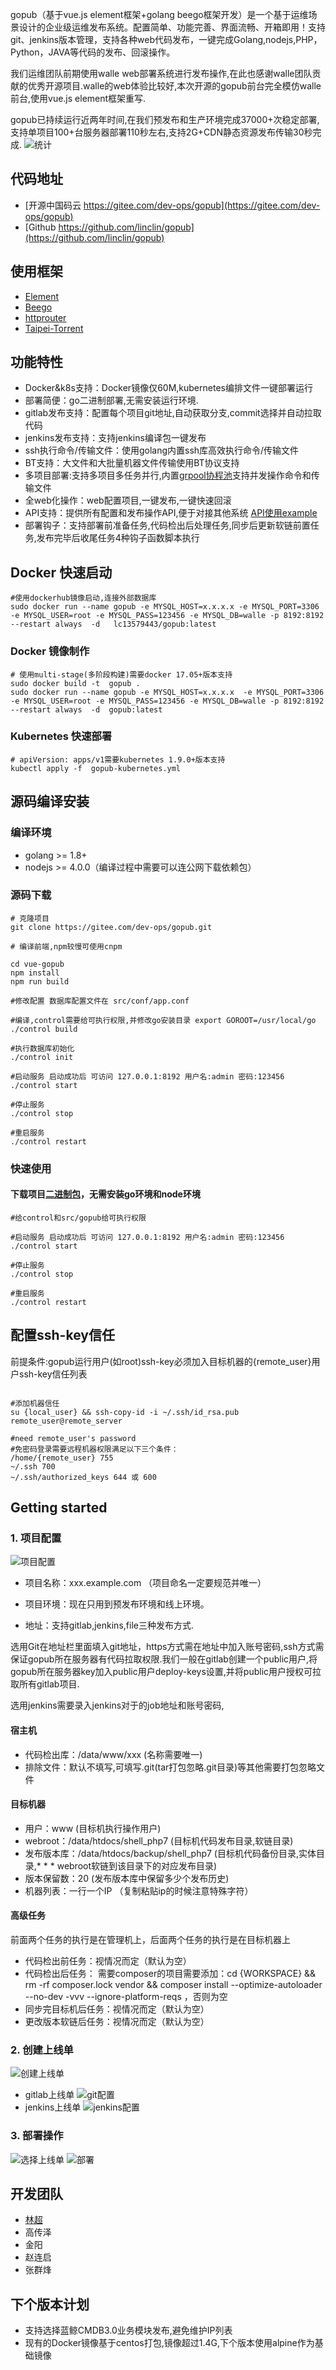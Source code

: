 gopub（基于vue.js element框架+golang beego框架开发）是一个基于运维场景设计的企业级运维发布系统。配置简单、功能完善、界面流畅、开箱即用！支持git、jenkins版本管理，支持各种web代码发布，一键完成Golang,nodejs,PHP，Python，JAVA等代码的发布、回滚操作。

我们运维团队前期使用walle web部署系统进行发布操作,在此也感谢walle团队贡献的优秀开源项目.walle的web体验比较好,本次开源的gopub前台完全模仿walle前台,使用vue.js element框架重写.

gopub已持续运行近两年时间,在我们预发布和生产环境完成37000+次稳定部署,支持单项目100+台服务器部署110秒左右,支持2G+CDN静态资源发布传输30秒完成.
![统计](docs/images/index.png)

## 代码地址
* [开源中国码云 https://gitee.com/dev-ops/gopub](https://gitee.com/dev-ops/gopub)
* [Github https://github.com/linclin/gopub](https://github.com/linclin/gopub) 

## 使用框架
* [Element](http://element-cn.eleme.io/#/zh-CN)
* [Beego](https://beego.me/)
* [httprouter](https://github.com/julienschmidt/httprouter) 
* [Taipei-Torrent](https://github.com/jackpal/Taipei-Torrent) 

## 功能特性
* Docker&k8s支持：Docker镜像仅60M,kubernetes编排文件一键部署运行
* 部署简便：go二进制部署,无需安装运行环境.
* gitlab发布支持：配置每个项目git地址,自动获取分支,commit选择并自动拉取代码
* jenkins发布支持：支持jenkins编译包一键发布
* ssh执行命令/传输文件：使用golang内置ssh库高效执行命令/传输文件
* BT支持：大文件和大批量机器文件传输使用BT协议支持
* 多项目部署:支持多项目多任务并行,内置[grpool协程池](https://github.com/linclin/grpool)支持并发操作命令和传输文件
* 全web化操作：web配置项目,一键发布,一键快速回滚
* API支持：提供所有配置和发布操作API,便于对接其他系统  [API使用example](api_example/example.go)
* 部署钩子：支持部署前准备任务,代码检出后处理任务,同步后更新软链前置任务,发布完毕后收尾任务4种钩子函数脚本执行

## Docker 快速启动
``` shell
#使用dockerhub镜像启动,连接外部数据库
sudo docker run --name gopub -e MYSQL_HOST=x.x.x.x -e MYSQL_PORT=3306  -e MYSQL_USER=root -e MYSQL_PASS=123456 -e MYSQL_DB=walle -p 8192:8192  --restart always  -d   lc13579443/gopub:latest 
```
### Docker 镜像制作
``` shell
# 使用multi-stage(多阶段构建)需要docker 17.05+版本支持
sudo docker build -t  gopub .
sudo docker run --name gopub -e MYSQL_HOST=x.x.x.x  -e MYSQL_PORT=3306  -e MYSQL_USER=root -e MYSQL_PASS=123456 -e MYSQL_DB=walle -p 8192:8192  --restart always  -d  gopub:latest 

```
### Kubernetes 快速部署
``` shell 
# apiVersion: apps/v1需要kubernetes 1.9.0+版本支持
kubectl apply -f  gopub-kubernetes.yml

```

## 源码编译安装
### 编译环境
- golang >= 1.8+ 
- nodejs >= 4.0.0（编译过程中需要可以连公网下载依赖包）

### 源码下载

``` shell
# 克隆项目
git clone https://gitee.com/dev-ops/gopub.git

# 编译前端,npm较慢可使用cnpm

cd vue-gopub
npm install
npm run build

#修改配置 数据库配置文件在 src/conf/app.conf

#编译,control需要给可执行权限,并修改go安装目录 export GOROOT=/usr/local/go
./control build

#执行数据库初始化
./control init

#启动服务 启动成功后 可访问 127.0.0.1:8192 用户名:admin 密码:123456
./control start

#停止服务
./control stop

#重启服务
./control restart
```

### 快速使用
#### 下载项目[二进制包](https://gitee.com/dev-ops/gopub/attach_files/download?i=127597&u=http%3A%2F%2Ffiles.git.oschina.net%2Fgroup1%2FM00%2F03%2F4B%2FPaAvDFrJ7iOAeiJJAJ9Zw8cLgzM9739.gz%3Ftoken%3D4b1fd7be9453d7417b567d4bf98f7657%26ts%3D1523253033%26attname%3Dgopub-1.0.0.tar.gz)，无需安装go环境和node环境
``` shell
#给control和src/gopub给可执行权限

#启动服务 启动成功后 可访问 127.0.0.1:8192 用户名:admin 密码:123456
./control start

#停止服务
./control stop

#重启服务
./control restart
```
## 配置ssh-key信任
前提条件:gopub运行用户(如root)ssh-key必须加入目标机器的{remote_user}用户ssh-key信任列表

``` shell

#添加机器信任
su {local_user} && ssh-copy-id -i ~/.ssh/id_rsa.pub remote_user@remote_server

#need remote_user's password
#免密码登录需要远程机器权限满足以下三个条件：
/home/{remote_user} 755
~/.ssh 700
~/.ssh/authorized_keys 644 或 600
```


## Getting started
### 1. 项目配置

![项目配置](docs/images/project.png)

* 项目名称：xxx.example.com   （项目命名一定要规范并唯一）

* 项目环境：现在只用到预发布环境和线上环境。

* 地址：支持gitlab,jenkins,file三种发布方式.

 选用Git在地址栏里面填入git地址，https方式需在地址中加入账号密码,ssh方式需保证gopub所在服务器有代码拉取权限.我们一般在gitlab创建一个public用户,将gopub所在服务器key加入public用户deploy-keys设置,并将public用户授权可拉取所有gitlab项目.

 选用jenkins需要录入jenkins对于的job地址和账号密码,


#### 宿主机
* 代码检出库：/data/www/xxx (名称需要唯一)
* 排除文件：默认不填写,可填写.git(tar打包忽略.git目录)等其他需要打包忽略文件

#### 目标机器
* 用户：www  (目标机执行操作用户)
* webroot：/data/htdocs/shell_php7 (目标机代码发布目录,软链目录)
* 发布版本库：/data/htdocs/backup/shell_php7 (目标机代码备份目录,实体目录,* * * webroot软链到该目录下的对应发布目录)
* 版本保留数：20 (发布版本库中保留多少个发布历史)
* 机器列表：一行一个IP  （复制粘贴ip的时候注意特殊字符）

#### 高级任务
前面两个任务的执行是在管理机上，后面两个任务的执行是在目标机器上

* 代码检出前任务：视情况而定（默认为空）
* 代码检出后任务： 需要composer的项目需要添加：cd {WORKSPACE} && rm -rf composer.lock vendor && composer install --optimize-autoloader --no-dev -vvv --ignore-platform-reqs ，否则为空
* 同步完目标机后任务：视情况而定（默认为空）
* 更改版本软链后任务：视情况而定（默认为空）

### 2. 创建上线单
![创建上线单](docs/images/pub1.png)
* gitlab上线单
![git配置](docs/images/pub2-git.png)
* jenkins上线单
![jenkins配置](docs/images/pub2-jenkins.png)

### 3. 部署操作 
![选择上线单](docs/images/pub3.png)
![部署](docs/images/pub4.png)


## 开发团队
* [林超](https://github.com/linclin)
* 高传泽
* 金阳
* 赵连启
* 张群烽
 
## 下个版本计划
* 支持选择蓝鲸CMDB3.0业务模块发布,避免维护IP列表
* 现有的Docker镜像基于centos打包,镜像超过1.4G,下个版本使用alpine作为基础镜像 